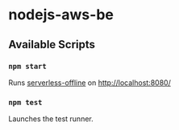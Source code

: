 # nodejs-aws-be

## Available Scripts

### `npm start`

Runs [serverless-offline](https://github.com/dherault/serverless-offline) on [http://localhost:8080/](http://localhost:8080/) <br />

### `npm test`

Launches the test runner.<br />

